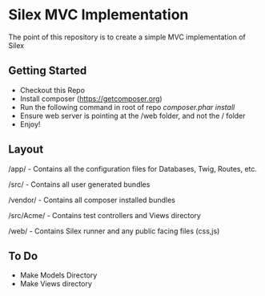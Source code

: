 Silex MVC Implementation
=========

The point of this repository is to create a simple MVC implementation of Silex

Getting Started
----

- Checkout this Repo
- Install composer (https://getcomposer.org)
- Run the following command in root of repo *composer.phar install*
- Ensure web server is pointing at the /web folder, and not the / folder
- Enjoy!

Layout
----
/app/ - Contains all the configuration files for Databases, Twig, Routes, etc.

/src/ - Contains all user generated bundles

/vendor/ - Contains all composer installed bundles

/src/Acme/ - Contains test controllers and Views directory

/web/ - Contains Silex runner and any public facing files (css,js)

To Do
----

- Make Models Directory
- Make Views directory